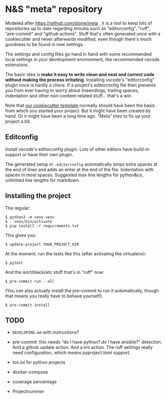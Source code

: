 # N&S "meta" repository

Modeled after https://github.com/plone/meta , it is a tool to keep lots of repositories up to date regarding minutia such as "editorconfig", "ruff", "pre-commit" and "github actions". Stuff that's often generated once with a cookiecutter and never afterwards modified, even though there's much goodness to be found in new settings.

The settings and config files go hand in hand with some recommended local settings in your development environment, like recommended vscode extensions.

The basic idea is **make it easy to write clean and neat and correct code without making the process irritating**. Installing vscode's "editorconfig" plugin once is hardly a chore. If a project's editorconfig file then prevents you from ever having to worry about lineendings, trailing spaces, indentation and other non-content-related stuff... that's a win.

Note that [our cookiecutter template](https://github.com/nens/cookiecutter-python-template) normally should have been the basis from which you started your project. But it might have been created by hand. Or it might have been a long time ago. "Meta" tries to fix up your project a bit.


## Editconfig

Install vscode's editorconfig plugin. Lots of other editors have build-in support or have their own plugin.

The generated setup in `.editorconfig` automatically strips extra spaces at the end of lines and adds an enter at the end of the file. Indentation with spaces in most spaces. Suggested max line lengths for python&co, unlimited line lengths for markdown.


## Installing the project

The regular:

    $ python3 -m venv venv
    $ . venv/bin/activate
    $ pip install -r requirements.txt

This gives you:

    $ update-project YOUR_PROJECT_DIR

At the moment, run the tests like this (after activating the virtualenv):

    $ pytest

And the isort/black/etc stuff that's in "ruff" now:

    $ pre-commit run --all

(You can also actually install the pre-commit to run it automatically, though that means you really have to behave yourself):

    $ pre-commit install


## TODO

- `DEVELOPING.md` with instructions?

- pre-commit: this needs "do I have python? do I have ansible?" detection. And a github update action. And a lint action. The ruff settings really need configuration, which means pyproject.toml support.

- tox.ini for python projects

- docker-compose

- coverage percentage

- Projectnummer
